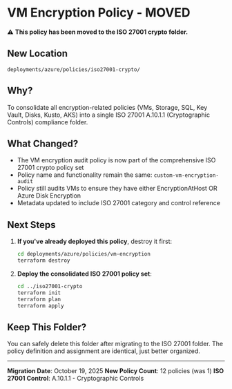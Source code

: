 # VM Encryption Policy - MOVED

⚠️ **This policy has been moved to the ISO 27001 crypto folder.**

## New Location

```
deployments/azure/policies/iso27001-crypto/
```

## Why?

To consolidate all encryption-related policies (VMs, Storage, SQL, Key Vault, Disks, Kusto, AKS) into a single ISO 27001 A.10.1.1 (Cryptographic Controls) compliance folder.

## What Changed?

- The VM encryption audit policy is now part of the comprehensive ISO 27001 crypto policy set
- Policy name and functionality remain the same: `custom-vm-encryption-audit`
- Policy still audits VMs to ensure they have either EncryptionAtHost OR Azure Disk Encryption
- Metadata updated to include ISO 27001 category and control reference

## Next Steps

1. **If you've already deployed this policy**, destroy it first:
   ```bash
   cd deployments/azure/policies/vm-encryption
   terraform destroy
   ```

2. **Deploy the consolidated ISO 27001 policy set**:
   ```bash
   cd ../iso27001-crypto
   terraform init
   terraform plan
   terraform apply
   ```

## Keep This Folder?

You can safely delete this folder after migrating to the ISO 27001 folder. The policy definition and assignment are identical, just better organized.

---

**Migration Date**: October 19, 2025
**New Policy Count**: 12 policies (was 1)
**ISO 27001 Control**: A.10.1.1 - Cryptographic Controls
